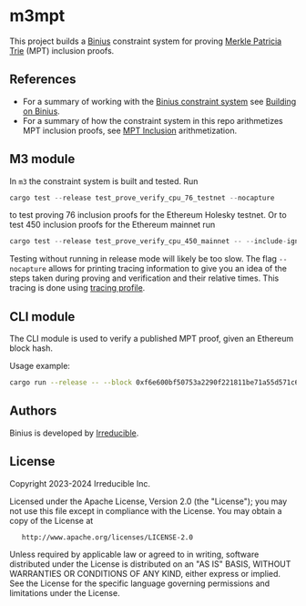 # m3mpt

This project builds a [Binius](https://gitlab.com/IrreducibleOSS/binius) constraint system for proving [Merkle Patricia Trie](https://ethereum.org/en/developers/docs/data-structures-and-encoding/patricia-merkle-trie/) (MPT) inclusion proofs.

## References

- For a summary of working with the [Binius constraint system](https://docs.binius.xyz/binius_core/constraint_system/index.html) see [Building on Binius](https://main.d2jgg24nzml7oa.amplifyapp.com/building/).
- For a summary of how the constraint system in this repo arithmetizes MPT inclusion proofs, see [MPT Inclusion](binius.xyz/basics/arithmetization/mpt) arithmetization.

## M3 module

In `m3` the constraint system is built and tested.
Run

```rs
cargo test --release test_prove_verify_cpu_76_testnet --nocapture
```

to test proving 76 inclusion proofs for the Ethereum Holesky testnet.
Or to test 450 inclusion proofs for the Ethereum mainnet run

```rs
cargo test --release test_prove_verify_cpu_450_mainnet -- --include-ignored --nocapture
```

Testing without running in release mode will likely be too slow.
The flag `--nocapture` allows for printing tracing information to give you an idea of the steps taken during proving and verification and their relative times. This tracing is done using [tracing profile](https://gitlab.com/IrreducibleOSS/tracing-profile).

## CLI module

The CLI module is used to verify a published MPT proof, given an Ethereum block hash.

Usage example:
```sh
cargo run --release -- --block 0xf6e600bf50753a2290f221811be71a55d571c62d887557d1d507010756e0293f
```

## Authors

Binius is developed by [Irreducible](https://www.irreducible.com).

## License

Copyright 2023-2024 Irreducible Inc.

Licensed under the Apache License, Version 2.0 (the "License");
you may not use this file except in compliance with the License.
You may obtain a copy of the License at

       http://www.apache.org/licenses/LICENSE-2.0

Unless required by applicable law or agreed to in writing, software
distributed under the License is distributed on an "AS IS" BASIS,
WITHOUT WARRANTIES OR CONDITIONS OF ANY KIND, either express or implied.
See the License for the specific language governing permissions and
limitations under the License.
